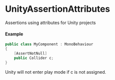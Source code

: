 # UnityAssertionAttributes

Assertions using attributes for Unity projects

#### Example

```C#
public class MyComponent : MonoBehaviour
{
    [AssertNotNull]
    public Collider c;
}

```

Unity will not enter play mode if c is not assigned.
